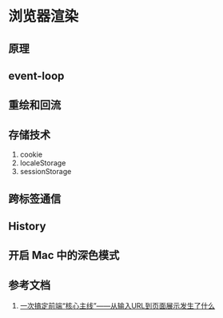 # 浏览器渲染

## 原理

## event-loop

## 重绘和回流

## 存储技术

1. cookie
1. localeStorage
1. sessionStorage

## 跨标签通信

## History

## 开启 Mac 中的深色模式

## 参考文档

1. [一次搞定前端“核心主线”——从输入URL到页面展示发生了什么](https://zhuanlan.zhihu.com/p/190320054)
